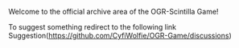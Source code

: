 Welcome to the official archive area of the OGR-Scintilla Game!

To suggest something redirect to the following link
Suggestion(https://github.com/CyfiWolfie/OGR-Game/discussions)
